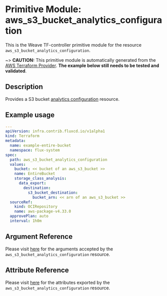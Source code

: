
# Primitive Module: aws_s3_bucket_analytics_configuration

This is the Weave TF-controller primitive module for the resource `aws_s3_bucket_analytics_configuration`.

~> **CAUTION:** This primitive module is automatically generated from the [AWS Terraform Provider](https://registry.terraform.io/providers/hashicorp/aws/latest/docs/resources/s3_bucket_analytics_configuration). **The example below still needs to be tested and validated**.

## Description

Provides a S3 bucket [analytics configuration](https://docs.aws.amazon.com/AmazonS3/latest/dev/analytics-storage-class.html) resource.

## Example usage

```yaml
---
apiVersion: infra.contrib.fluxcd.io/v1alpha1
kind: Terraform
metadata:
  name: example-entire-bucket
  namespace: flux-system
spec:
  path: aws_s3_bucket_analytics_configuration
  values:
    bucket: << bucket of an aws_s3_bucket >>
    name: EntireBucket
    storage_class_analysis:
      data_export:
        destination:
          s3_bucket_destination:
            bucket_arn: << arn of an aws_s3_bucket >>
  sourceRef:
    kind: OCIRepository
    name: aws-package-v4.33.0
  approvePlan: auto
  interval: 1h0m
```

## Argument Reference

Please visit [here](https://registry.terraform.io/providers/hashicorp/aws/latest/docs/resources/s3_bucket_analytics_configuration#argument-reference) for the arguments accepted by the `aws_s3_bucket_analytics_configuration` resource.

## Attribute Reference

Please visit [here](https://registry.terraform.io/providers/hashicorp/aws/latest/docs/resources/s3_bucket_analytics_configuration#attributes-reference) for the attributes exported by the `aws_s3_bucket_analytics_configuration` resource.
